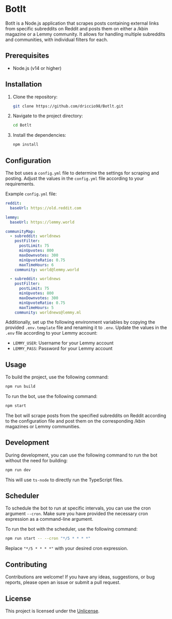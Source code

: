 # Botlt

Botlt is a Node.js application that scrapes posts containing external links from specific subreddits on Reddit and posts them on either a /kbin magazine or a Lemmy community. It allows for handling multiple subreddits and communities, with individual filters for each.

## Prerequisites

- Node.js (v14 or higher)

## Installation

1. Clone the repository:
   ```bash
   git clone https://github.com/driccio98/Botlt.git
   ```

2. Navigate to the project directory:
   ```bash
   cd Botlt
   ```

3. Install the dependencies:
   ```bash
   npm install
   ```

## Configuration

The bot uses a `config.yml` file to determine the settings for scraping and posting. Adjust the values in the `config.yml` file according to your requirements.

Example `config.yml` file:
```yaml
reddit:
  baseUrl: https://old.reddit.com

lemmy:
  baseUrl: https://lemmy.world

communityMap:
  - subreddit: worldnews
    postFilter:
      postLimit: 75
      minUpvotes: 800
      maxDownvotes: 300
      minUpvoteRatio: 0.75
      maxTimeHours: 6
    community: world@lemmy.world

  - subreddit: worldnews
    postFilter:
      postLimit: 75
      minUpvotes: 800
      maxDownvotes: 300
      minUpvoteRatio: 0.75
      maxTimeHours: 5
    community: worldnews@lemmy.ml
```

Additionally, set up the following environment variables by copying the provided `.env.template` file and renaming it to `.env`. Update the values in the `.env` file according to your Lemmy account:
- `LEMMY_USER`: Username for your Lemmy account
- `LEMMY_PASS`: Password for your Lemmy account

## Usage

To build the project, use the following command:
```bash
npm run build
```

To run the bot, use the following command:
```bash
npm start
```

The bot will scrape posts from the specified subreddits on Reddit according to the configuration file and post them on the corresponding /kbin magazines or Lemmy communities.

## Development

During development, you can use the following command to run the bot without the need for building:
```bash
npm run dev
```

This will use `ts-node` to directly run the TypeScript files.

## Scheduler

To schedule the bot to run at specific intervals, you can use the cron argument `--cron`. Make sure you have provided the necessary cron expression as a command-line argument.

To run the bot with the scheduler, use the following command:
```bash
npm run start -- --cron "*/5 * * * *"
```

Replace `"*/5 * * * *"` with your desired cron expression.

## Contributing

Contributions are welcome! If you have any ideas, suggestions, or bug reports, please open an issue or submit a pull request.

## License

This project is licensed under the [Unlicense](https://unlicense.org/).